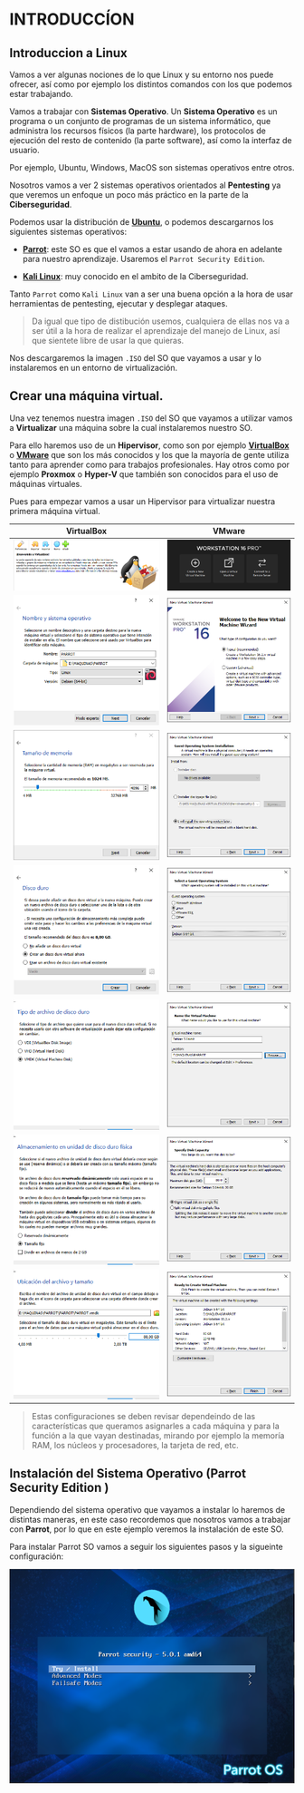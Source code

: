 # INTRODUCCÍON

## Introduccion a Linux

Vamos a ver algunas nociones de lo que Linux y su entorno nos puede ofrecer, así como por ejemplo los distintos comandos con los que podemos estar trabajando.

Vamos a trabajar con **Sistemas Operativo**. Un **Sistema Operativo** es un programa o un conjunto de programas de un sistema informático, que administra los recursos físicos (la parte hardware), los protocolos de ejecución del resto de contenido (la parte software), así como la interfaz de usuario.

Por ejemplo, Ubuntu, Windows, MacOS son sistemas operativos entre otros.

Nosotros vamos a ver 2 sistemas operativos orientados al **Pentesting** ya que veremos un enfoque un poco más práctico en la parte de la **Ciberseguridad**.

Podemos usar la distribución de **[Ubuntu](https://ubuntu.com/download/desktop)**, o podemos descargarnos los siguientes sistemas operativos:

- **[Parrot](https://parrotsec.org/)**: este SO es que el vamos a estar usando de ahora en adelante para nuestro aprendizaje. Usaremos el `Parrot Security Edition`.

- **[Kali Linux](https://www.kali.org/get-kali/)**: muy conocido en el ambito de la Ciberseguridad.

Tanto `Parrot` como `Kali Linux` van a ser una buena opción a la hora de usar herramientas de pentesting, ejecutar y desplegar ataques.

> Da igual que tipo de distibución usemos, cualquiera de ellas nos va a ser útil a la hora de realizar el aprendizaje del manejo de Linux, así que sientete libre de usar la que quieras.

Nos descargaremos la imagen `.ISO` del SO que vayamos a usar y lo instalaremos en un entorno de virtualización.

## Crear una máquina virtual.

Una vez tenemos nuestra imagen `.ISO` del SO que vayamos a utilizar vamos a **Virtualizar** una máquina sobre la cual instalaremos nuestro SO.

Para ello haremos uso de un **Hipervisor**, como son por ejemplo **[VirtualBox](https://www.virtualbox.org/)** o **[VMware](https://www.vmware.com/es/products/workstation-pro/workstation-pro-evaluation.html)** que son los más conocidos y los que la mayoría de gente utiliza tanto para aprender como para trabajos profesionales. Hay otros como por ejemplo **Proxmox** o **Hyper-V** que también son conocidos para el uso de máquinas virtuales.

Pues para empezar vamos a usar un Hipervisor para virtualizar nuestra primera máquina virtual.

| VirtualBox  | VMware |
| :---:  | :---:  |
| ![img](/INTRODUCCION/imagenes/Window-WRADMIN-000001.png)  | ![img](/INTRODUCCION/imagenes/Window-WRADMIN-000008.png)   |
| ![img](/INTRODUCCION/imagenes/Window-WRADMIN-000002.png)  | ![img](/INTRODUCCION/imagenes/Window-WRADMIN-000009.png)  |
| ![img](/INTRODUCCION/imagenes/Window-WRADMIN-000003.png)  | ![img](/INTRODUCCION/imagenes/Window-WRADMIN-000010.png)  |
| ![img](/INTRODUCCION/imagenes/Window-WRADMIN-000004.png)  | ![img](/INTRODUCCION/imagenes/Window-WRADMIN-000011.png)  |
| ![img](/INTRODUCCION/imagenes/Window-WRADMIN-000005.png)  | ![img](/INTRODUCCION/imagenes/Window-WRADMIN-000012.png)  |
| ![img](/INTRODUCCION/imagenes/Window-WRADMIN-000006.png)  | ![img](/INTRODUCCION/imagenes/Window-WRADMIN-000013.png)  |
| ![img](/INTRODUCCION/imagenes/Window-WRADMIN-000007.png)  | ![img](/INTRODUCCION/imagenes/Window-WRADMIN-000014.png)  |

> Estas configuraciones se deben revisar dependeindo de las características que queramos asignarles a cada máquina y para la función a la que vayan destinadas, mirando por ejemplo la memoría RAM, los núcleos y procesadores, la tarjeta de red, etc.

## Instalación del Sistema Operativo (Parrot Security Edition )

Dependiendo del sistema operativo que vayamos a instalar lo haremos de distintas maneras, en este caso recordemos que nosotros vamos a trabajar con **Parrot**, por lo que en este ejemplo veremos la instalación de este SO.

Para instalar Parrot SO vamos a seguir los siguientes pasos y la sigueinte configuración:

![img](/INTRODUCCION/imagenes/Window-WRADMIN-000015.png) 

